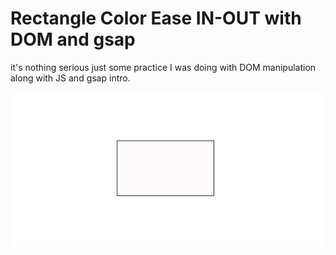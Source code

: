 # Rectangle Color Ease IN-OUT with DOM and gsap

it's nothing serious just some practice I was doing with DOM manipulation along with JS and gsap intro.

![](https://github.com/knilesh9/SimpleColorTransitionOnHover/blob/main/media/demo.gif)
